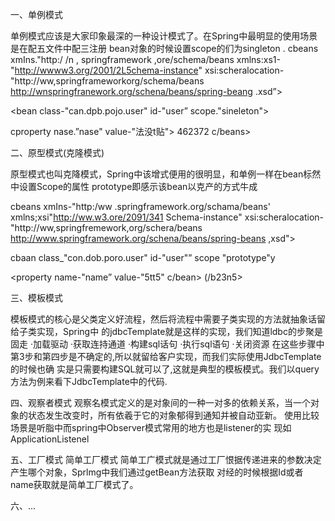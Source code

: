 一、单例模式

单例模式应该是大家印象最深的一种设计模式了。在Spring中最明显的使用场景是在配五文件中配三注册
bean对象的时候设置scope的们为singleton .
cbeans xmIns."http:/ /n , springframework ,ore/schema/beans
xmlns:xs1-"http://wwww3.org/2001/2L5chema-instance"
xsi:scheralocation-"http://ww,springframeworkorg/schema/beans
http://wnspringfranework.org/schena/beans/spring-beang .xsd”>
<!-- sineleton-->
<bean class-"can.dpb.pojo.user" id-"user” scope."sineleton">
<!-- sineleton end-->
cproperty nase.”nase"
value-"法没t贴"></property>
462372
c/beans>

二、原型模式(克隆模式)

原型模式也叫克降模式，Spring中该增式便用的很明显，和单例一样在bean标然中设置Scope的属性
prototype即感示该bean以克产的方式牛成
<?xml version-"1.0” encoding-"uTF-B"?>
cbeans xmIns-"http:/ww .springframework.org/schama/beans'
xmlns;xsi"http://ww.w3.ore/2091/341 Schema-instance"
xsi:scheralocation-"http://ww,springfremework,org/schera/beans
http://www.springframework.org/schena/beans/spring-beans ,xsd">
<!-- prototype-->
cbaan class_"con.dob.poro.user" id-"user"” scope "prototype"y
<!-- prototype-->
<property name-"name” value-"5tt5"</praperty>
c/bean>
(/b23n5>

三、模板模式

模板模式的核心是父类定义好流程，然后将流程中需要子类实现的方法就抽象话留给子类实现，Spring中
的jdbcTemplate就是这样的实现，我们知道ldbc的步聚是固走
·加载驱动
·获取连持通道
·构建sql话句
·执行sql语句
·关闭资源
在这些步骤中第3步和第四步是不确定的,所以就留给客户实现，而我们实际使用JdbcTemplate的时候也确
实是只需要构建SQL就可以了,这就是典型的模板模式。我们以query方法为例来看下JdbcTemplate中的代码.

四、观察者模式
观察名模式定义的是对象间的一种一对多的依赖关系，当一个对象的状态发生改变时，所有依羲于它的对象郁得到通知并被自动亚新。
使用比较场景是听脂中而spring中Observer模式常用的地方也是listener的实
现如ApplicationListenel

五、工厂模式
简单工厂模式
简单工广模式就是通过工厂恨据传递进来的参数决定产生哪个对象，Sprlmg中我们通过getBean方法获取
对经的时候根据Id或者name获取就是简单工厂模式了。

六、...
